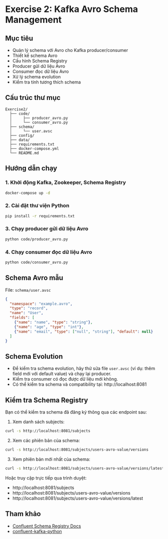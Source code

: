 # Exercise 2: Kafka Avro Schema Management

## Mục tiêu
- Quản lý schema với Avro cho Kafka producer/consumer
- Thiết kế schema Avro
- Cấu hình Schema Registry
- Producer gửi dữ liệu Avro
- Consumer đọc dữ liệu Avro
- Xử lý schema evolution
- Kiểm tra tính tương thích schema

## Cấu trúc thư mục
```
Exercise2/
  ├── code/
  │     ├── producer_avro.py
  │     └── consumer_avro.py
  ├── schema/
  │     └── user.avsc
  ├── config/
  ├── data/
  ├── requirements.txt
  ├── docker-compose.yml
  └── README.md
```

## Hướng dẫn chạy

### 1. Khởi động Kafka, Zookeeper, Schema Registry
```bash
docker-compose up -d
```

### 2. Cài đặt thư viện Python
```bash
pip install -r requirements.txt
```

### 3. Chạy producer gửi dữ liệu Avro
```bash
python code/producer_avro.py
```

### 4. Chạy consumer đọc dữ liệu Avro
```bash
python code/consumer_avro.py
```

## Schema Avro mẫu
File: `schema/user.avsc`
```json
{
  "namespace": "example.avro",
  "type": "record",
  "name": "User",
  "fields": [
    {"name": "name", "type": "string"},
    {"name": "age", "type": "int"},
    {"name": "email", "type": ["null", "string"], "default": null}
  ]
}
```

## Schema Evolution
- Để kiểm tra schema evolution, hãy thử sửa file `user.avsc` (ví dụ: thêm field mới với default value) và chạy lại producer.
- Kiểm tra consumer có đọc được dữ liệu mới không.
- Có thể kiểm tra schema và compatibility tại: http://localhost:8081

## Kiểm tra Schema Registry
Bạn có thể kiểm tra schema đã đăng ký thông qua các endpoint sau:

1. Xem danh sách subjects:
```bash
curl -s http://localhost:8081/subjects
```

2. Xem các phiên bản của schema:
```bash
curl -s http://localhost:8081/subjects/users-avro-value/versions
```

3. Xem phiên bản mới nhất của schema:
```bash
curl -s http://localhost:8081/subjects/users-avro-value/versions/latest
```

Hoặc truy cập trực tiếp qua trình duyệt:
- http://localhost:8081/subjects
- http://localhost:8081/subjects/users-avro-value/versions
- http://localhost:8081/subjects/users-avro-value/versions/latest

## Tham khảo
- [Confluent Schema Registry Docs](https://docs.confluent.io/platform/current/schema-registry/index.html)
- [confluent-kafka-python](https://github.com/confluentinc/confluent-kafka-python)
